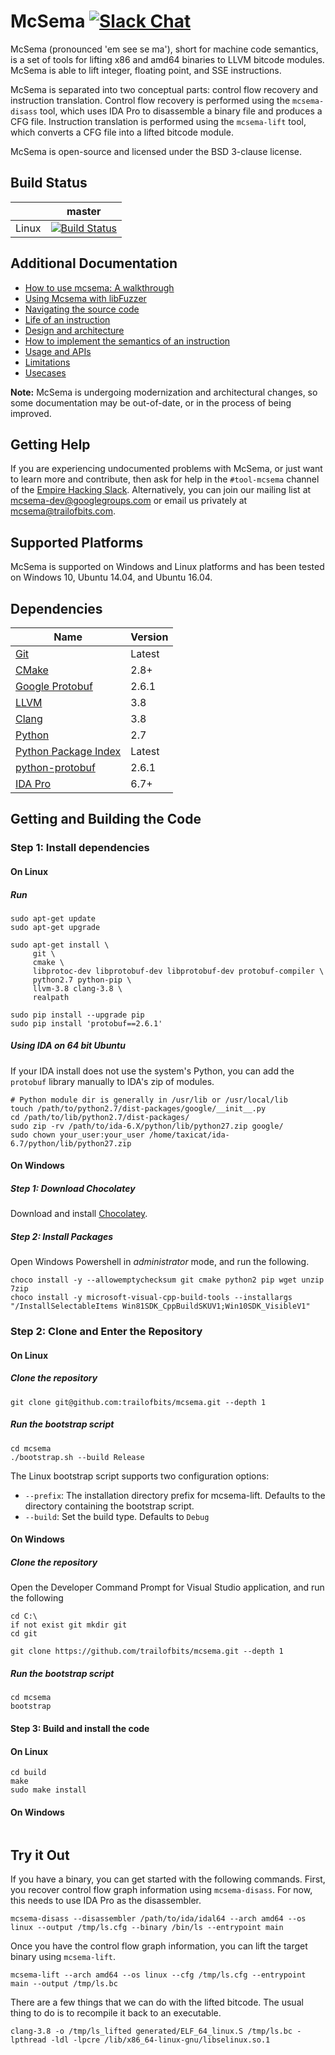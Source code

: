 # McSema [![Slack Chat](http://empireslacking.herokuapp.com/badge.svg)](https://empireslacking.herokuapp.com/)

McSema (pronounced 'em see se ma'), short for machine code semantics, is a set of tools for lifting x86 and amd64 binaries to LLVM bitcode modules. McSema is able to lift integer, floating point, and SSE instructions.

McSema is separated into two conceptual parts: control flow recovery and instruction translation. Control flow recovery is performed using the `mcsema-disass` tool, which uses IDA Pro to disassemble a binary file and produces a CFG file. Instruction translation is performed using the `mcsema-lift` tool, which converts a CFG file into a lifted bitcode module.

McSema is open-source and licensed under the BSD 3-clause license.

## Build Status

|       | master |
| ----- | ------ |
| Linux | [![Build Status](https://travis-ci.org/trailofbits/mcsema.svg?branch=master)](https://travis-ci.org/trailofbits/mcsema) |

## Additional Documentation

 - [How to use mcsema: A walkthrough](docs/McsemaWalkthrough.md)
 - [Using Mcsema with libFuzzer](docs/UsingLibFuzzer.md)
 - [Navigating the source code](docs/NavigatingTheCode.md)
 - [Life of an instruction](docs/LifeOfAnInstruction.md)
 - [Design and architecture](docs/ARCHITECTURE.md)
 - [How to implement the semantics of an instruction](docs/AddAnInstruction.md)
 - [Usage and APIs](docs/USAGE_AND_APIS.md)
 - [Limitations](docs/Limitations.md)
 - [Usecases](docs/Usecases.md)

**Note:** McSema is undergoing modernization and architectural changes, so some documentation may be out-of-date, or in the process of being improved.

## Getting Help

If you are experiencing undocumented problems with McSema, or just want to learn more and contribute, then ask for help in the `#tool-mcsema` channel of the [Empire Hacking Slack](https://empireslacking.herokuapp.com/). Alternatively, you can join our mailing list at [mcsema-dev@googlegroups.com](https://groups.google.com/forum/?hl=en#!forum/mcsema-dev) or email us privately at mcsema@trailofbits.com.

## Supported Platforms

McSema is supported on Windows and Linux platforms and has been tested on Windows 10, Ubuntu 14.04, and Ubuntu 16.04.

## Dependencies

| Name | Version | 
| ---- | ------- |
| [Git](https://git-scm.com/) | Latest |
| [CMake](https://cmake.org/) | 2.8+ |
| [Google Protobuf](https://github.com/google/protobuf) | 2.6.1 |
| [LLVM](http://llvm.org/) | 3.8 |
| [Clang](http://clang.llvm.org/) | 3.8 |
| [Python](https://www.python.org/) | 2.7 | 
| [Python Package Index](https://pypi.python.org/pypi) | Latest |
| [python-protobuf](https://pypi.python.org/pypi/protobuf) | 2.6.1 |
| [IDA Pro](https://www.hex-rays.com/products/ida) | 6.7+ |


## Getting and Building the Code

### Step 1: Install dependencies

#### On Linux

##### Run

```shell
sudo apt-get update
sudo apt-get upgrade

sudo apt-get install \
     git \
     cmake \
     libprotoc-dev libprotobuf-dev libprotobuf-dev protobuf-compiler \
     python2.7 python-pip \
     llvm-3.8 clang-3.8 \
     realpath

sudo pip install --upgrade pip
sudo pip install 'protobuf==2.6.1'
```

##### Using IDA on 64 bit Ubuntu

If your IDA install does not use the system's Python, you can add the `protobuf` library manually to IDA's zip of modules.

```
# Python module dir is generally in /usr/lib or /usr/local/lib
touch /path/to/python2.7/dist-packages/google/__init__.py
cd /path/to/lib/python2.7/dist-packages/              
sudo zip -rv /path/to/ida-6.X/python/lib/python27.zip google/
sudo chown your_user:your_user /home/taxicat/ida-6.7/python/lib/python27.zip
```

#### On Windows

##### Step 1: Download Chocolatey

Download and install [Chocolatey](https://chocolatey.org/install).

##### Step 2: Install Packages

Open Windows Powershell in *administrator* mode, and run the following.

```shell
choco install -y --allowemptychecksum git cmake python2 pip wget unzip 7zip
choco install -y microsoft-visual-cpp-build-tools --installargs "/InstallSelectableItems Win81SDK_CppBuildSKUV1;Win10SDK_VisibleV1"
```

### Step 2: Clone and Enter the Repository

#### On Linux

##### Clone the repository

```shell
git clone git@github.com:trailofbits/mcsema.git --depth 1
```

##### Run the bootstrap script
```shell
cd mcsema
./bootstrap.sh --build Release
```

The Linux bootstrap script supports two configuration options:

  * `--prefix`: The installation directory prefix for mcsema-lift. Defaults to the directory containing the bootstrap script.
  * `--build`: Set the build type. Defaults to `Debug`

#### On Windows

##### Clone the repository

Open the Developer Command Prompt for Visual Studio application, and run the following 

```shell
cd C:\
if not exist git mkdir git
cd git

git clone https://github.com/trailofbits/mcsema.git --depth 1
```

##### Run the bootstrap script
```shell
cd mcsema
bootstrap
```

#### Step 3: Build and install the code

#### On Linux

```shell
cd build
make
sudo make install
```

#### On Windows

```shell

```

## Try it Out

If you have a binary, you can get started with the following commands. First, you recover control flow graph information using `mcsema-disass`. For now, this needs to use IDA Pro as the disassembler.

```shell
mcsema-disass --disassembler /path/to/ida/idal64 --arch amd64 --os linux --output /tmp/ls.cfg --binary /bin/ls --entrypoint main
```

Once you have the control flow graph information, you can lift the target binary using `mcsema-lift`.

```shell
mcsema-lift --arch amd64 --os linux --cfg /tmp/ls.cfg --entrypoint main --output /tmp/ls.bc
```

There are a few things that we can do with the lifted bitcode. The usual thing to do is to recompile it back to an executable.
```shell
clang-3.8 -o /tmp/ls_lifted generated/ELF_64_linux.S /tmp/ls.bc -lpthread -ldl -lpcre /lib/x86_64-linux-gnu/libselinux.so.1
```
